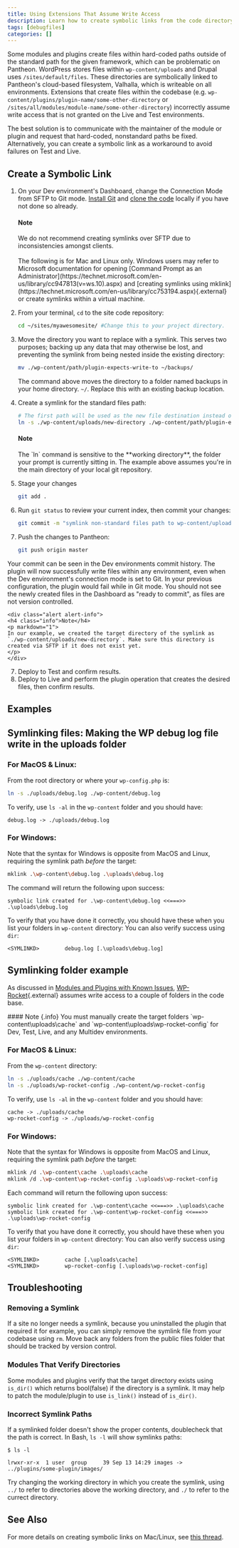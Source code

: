 ```yaml
---
title: Using Extensions That Assume Write Access
description: Learn how to create symbolic links from the code directory to a file.
tags: [debugfiles]
categories: []
---
```

Some modules and plugins create files within hard-coded paths outside of the standard path for the given framework, which can be problematic on Pantheon. WordPress stores files within `wp-content/uploads` and Drupal uses `/sites/default/files`. These directories are symbolically linked to Pantheon's cloud-based filesystem, Valhalla, which is writeable on all environments. Extensions that create files within the codebase (e.g. `wp-content/plugins/plugin-name/some-other-directory` or `/sites/all/modules/module-name/some-other-directory`) incorrectly assume write access that is not granted on the Live and Test environments.

The best solution is to communicate with the maintainer of the module or plugin and request that hard-coded, nonstandard paths be fixed. Alternatively, you can create a symbolic link as a workaround to avoid failures on Test and Live.

## Create a Symbolic Link

1. On your Dev environment's Dashboard, change the Connection Mode from SFTP to Git mode. [Install Git](/docs/git/#install-git) and [clone the code](/docs/git/#clone-your-site-codebase) locally if you have not done so already.

    <div class="alert alert-info">
    <h4 class="info">Note</h4><p markdown="1">We do not recommend creating symlinks over SFTP due to inconsistencies amongst clients. <br><br>The following is for Mac and Linux only. Windows users may refer to Microsoft documentation for opening [Command Prompt as an Administrator](https://technet.microsoft.com/en-us/library/cc947813(v=ws.10).aspx) and [creating symlinks using mklink](https://technet.microsoft.com/en-us/library/cc753194.aspx){.external} or create symlinks within a virtual machine.</p></div>

2. From your terminal, `cd` to the site code repository:

    ```bash
    cd ~/sites/myawesomesite/ #Change this to your project directory.
    ```

3. Move the directory you want to replace with a symlink. This serves two purposes; backing up any data that may otherwise be lost, and preventing the symlink from being nested inside the existing directory:

    ```bash
    mv ./wp-content/path/plugin-expects-write-to ~/backups/
    ```

    The command above moves the directory to a folder named backups in your home directory. `~/`. Replace this with an existing backup location.

4. Create a symlink for the standard files path:

    ```bash
    # The first path will be used as the new file destination instead of whatever path the plugin assumed write access to
    ln -s ./wp-content/uploads/new-directory ./wp-content/path/plugin-expects-to-write-to
    ```

    <div class="alert alert-info">
    <h4 class="info">Note</h4>
    <p markdown="1">
    The `ln` command is sensitive to the **working directory**, the folder your prompt is currently sitting in. The example above assumes you're in the main directory of your local git repository.
    </p>
    </div>

5. Stage your changes

    ```bash
    git add .
    ```

6. Run `git status` to review your current index, then commit your changes:

    ```bash
    git commit -m "symlink non-standard files path to wp-content/uploads"
    ```

7. Push the changes to Pantheon:

    ```bash
    git push origin master
    ```

 Your commit can be seen in the Dev environments commit history. The plugin will now successfully write files within any environment, even when the Dev environment's connection mode is set to Git. In your previous configuration, the plugin would fail while in Git mode. You should not see the newly created files in the Dashboard as "ready to commit", as files are not version controlled.

    <div class="alert alert-info">
    <h4 class="info">Note</h4>
    <p markdown="1">
    In our example, we created the target directory of the symlink as `./wp-content/uploads/new-directory`. Make sure this directory is created via SFTP if it does not exist yet.
    </p>
    </div>

7. Deploy to Test and confirm results.
8. Deploy to Live and perform the plugin operation that creates the desired files, then confirm results.

## Examples

## Symlinking files: Making the WP debug log file write in the uploads folder

### For MacOS & Linux:
From the root directory or where your `wp-config.php` is:

```bash
ln -s ./uploads/debug.log ./wp-content/debug.log
```

To verify, use `ls -al` in the `wp-content` folder and you should have:

```nohighlight
debug.log -> ./uploads/debug.log
```

### For Windows:
Note that the syntax for Windows is opposite from MacOS and Linux, requiring the symlink path *before* the target:

```bash
mklink .\wp-content\debug.log .\uploads\debug.log
```

The command will return the following upon success:

```nohighlight
symbolic link created for .\wp-content\debug.log <<===>> .\uploads\debug.log
```

To verify that you have done it correctly, you should have these when you list your folders in `wp-content` directory:
You can also verify success using `dir`:

```nohighlight
<SYMLINKD>        debug.log [.\uploads\debug.log]
```

## Symlinking folder example

As discussed in [Modules and Plugins with Known Issues](/docs/modules-plugins-known-issues/), [WP-Rocket](https://wp-rocket.me/){.external} assumes write access to a couple of folders in the code base.

<div class="alert alert-info" role="alert" markdown="1">
#### Note {.info}
You must manually create the target folders `wp-content\uploads\cache` and `wp-content\uploads\wp-rocket-config` for Dev, Test, Live, and any Multidev environments.
</div>

### For MacOS & Linux:
From the `wp-content` directory:

```bash
ln -s ./uploads/cache ./wp-content/cache
ln -s ./uploads/wp-rocket-config ./wp-content/wp-rocket-config
```


To verify, use `ls -al` in the `wp-content` folder and you should have:

```nohighlight
cache -> ./uploads/cache
wp-rocket-config -> ./uploads/wp-rocket-config
```

### For Windows:
Note that the syntax for Windows is opposite from MacOS and Linux, requiring the symlink path *before* the target:

```bash
mklink /d .\wp-content\cache .\uploads\cache
mklink /d .\wp-content\wp-rocket-config .\uploads\wp-rocket-config
```

Each command will return the following upon success:

```nohighlight
symbolic link created for .\wp-content\cache <<===>> .\uploads\cache
symbolic link created for .\wp-content\wp-rocket-config <<===>> .\uploads\wp-rocket-config
```

To verify that you have done it correctly, you should have these when you list your folders in `wp-content` directory:
You can also verify success using `dir`:

```nohighlight
<SYMLINKD>        cache [.\uploads\cache]
<SYMLINKD>        wp-rocket-config [.\uploads\wp-rocket-config]
```

## Troubleshooting

### Removing a Symlink

If a site no longer needs a symlink, because you uninstalled the plugin that required it for example, you can simply remove the symlink file from your codebase using `rm`. Move back any folders from the public files folder that should be tracked by version control.

### Modules That Verify Directories

Some modules and plugins verify that the target directory exists using `is_dir()` which returns bool(false) if the directory is a symlink. It may help to patch the module/plugin to use `is_link()` instead of `is_dir()`.

### Incorrect Symlink Paths

If a symlinked folder doesn't show the proper contents, doublecheck that the path is correct. In Bash, `ls -l` will show symlinks paths:

```shell
$ ls -l

lrwxr-xr-x  1 user  group     39 Sep 13 14:29 images -> ../plugins/some-plugin/images/
```

Try changing the working directory in which you create the symlink, using `../` to refer to directories above the working directory, and `./` to refer to the currect directory.

## See Also
For more details on creating symbolic links on Mac/Linux, see [this thread](https://apple.stackexchange.com/questions/115646/how-can-i-create-a-symbolic-link-in-terminal).
